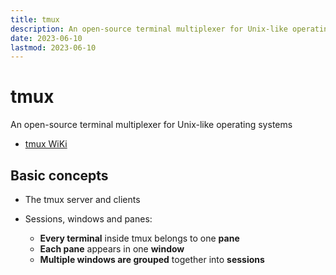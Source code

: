 ```yaml
---
title: tmux
description: An open-source terminal multiplexer for Unix-like operating systems
date: 2023-06-10
lastmod: 2023-06-10
---
```


# tmux

An open-source terminal multiplexer for Unix-like operating systems

- [tmux WiKi](https://github.com/tmux/tmux/wiki)

## Basic concepts

- The tmux server and clients

- Sessions, windows and panes:

  - **Every terminal** inside tmux belongs to one **pane**
  - **Each pane** appears in one **window**
  - **Multiple windows are grouped** together into **sessions**
